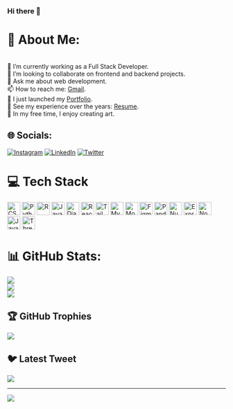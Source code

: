 ### Hi there 👋

<!--
**Lakkireddygarisai/Lakkireddygarisai** is a ✨ _special_ ✨ repository because its `README.md` (this file) appears on your GitHub profile.

Here are some ideas to get you started:

- 🔭 I’m currently working on ...
- 🌱 I’m currently learning ...
- 👯 I’m looking to collaborate on ...
- 🤔 I’m looking for help with ...
- 💬 Ask me about ...
- 📫 How to reach me: ...
- 😄 Pronouns: ...
- ⚡ Fun fact: ...
-->
# 💫 About Me:
<br>🔭 I’m currently working as a Full Stack Developer.<br>👯 I’m looking to collaborate on frontend and backend projects.<br>💬 Ask me about web development.<br>📫 How to reach me: [Gmail](mailto:sairamsairamvivek@gmail.com).<br>🔭 I just launched my [Portfolio](https://sairamlakkireddy.netlify.app/).<br>💼 See my experience over the years: [Resume](https://drive.google.com/drive/u/0/my-drive).<br>🎨 In my free time, I enjoy creating art.<br>


## 🌐 Socials:
[![Instagram](https://img.shields.io/badge/Instagram-%23E4405F.svg?logo=Instagram&logoColor=white)](https://instagram.com/https://www.instagram.com/sai_single1/) [![LinkedIn](https://img.shields.io/badge/LinkedIn-%230077B5.svg?logo=linkedin&logoColor=white)](https://linkedin.com/in/https://www.linkedin.com/in/sairam-lakkireddy/) [![Twitter](https://img.shields.io/badge/Twitter-%231DA1F2.svg?logo=Twitter&logoColor=white)](https://twitter.com/https://twitter.com/sairam12312) 

# 💻 Tech Stack
<img src="https://cdn.jsdelivr.net/gh/devicons/devicon/icons/css3/css3-original.svg" alt="CSS3" width="30" height="30">
<img src="https://cdn.jsdelivr.net/gh/devicons/devicon/icons/python/python-original.svg" alt="Python" width="30" height="30">
<img src="https://cdn.jsdelivr.net/gh/devicons/devicon/icons/r/r-original.svg" alt="R" width="30" height="30">
<img src="https://cdn.jsdelivr.net/gh/devicons/devicon/icons/javascript/javascript-original.svg" alt="JavaScript" width="30" height="30">
<img src="https://cdn.jsdelivr.net/gh/devicons/devicon/icons/django/django-line.svg" alt="Django" width="30" height="30">
<img src="https://cdn.jsdelivr.net/gh/devicons/devicon/icons/react/react-original.svg" alt="React" width="30" height="30">
<img src="https://cdn.jsdelivr.net/gh/devicons/devicon/icons/tailwindcss/tailwindcss-plain.svg" alt="TailwindCSS" width="30" height="30">
<img src="https://cdn.jsdelivr.net/gh/devicons/devicon/icons/mysql/mysql-original.svg" alt="MySQL" width="30" height="30">
<img src="https://cdn.jsdelivr.net/gh/devicons/devicon/icons/mongodb/mongodb-original.svg" alt="MongoDB" width="30" height="30">
<img src="https://cdn.jsdelivr.net/gh/simple-icons/simple-icons/icons/figma.svg" alt="Figma" width="30" height="30">
<img src="https://cdn.jsdelivr.net/gh/devicons/devicon/icons/pandas/pandas-original.svg" alt="Pandas" width="30" height="30">
<img src="https://cdn.jsdelivr.net/gh/devicons/devicon/icons/numpy/numpy-original.svg" alt="NumPy" width="30" height="30">
<img src="https://cdn.jsdelivr.net/gh/devicons/devicon/icons/express/express-original.svg" alt="Express.js" width="30" height="30">
<img src="https://cdn.jsdelivr.net/gh/devicons/devicon/icons/nodejs/nodejs-original.svg" alt="Node.js" width="30" height="30">
<img src="https://cdn.jsdelivr.net/gh/devicons/devicon/icons/java/java-original.svg" alt="Java" width="30" height="30">
<img src="https://cdn.jsdelivr.net/gh/simple-icons/simple-icons/icons/three-dot-js.svg" alt="Three.js" width="30" height="30">








# 📊 GitHub Stats:
![](https://github-readme-stats.vercel.app/api?username=Lakkireddygarisai&theme=default&hide_border=false&include_all_commits=true&count_private=true)<br/>
![](https://github-readme-streak-stats.herokuapp.com/?user=Lakkireddygarisai&theme=default&hide_border=false)<br/>
![](https://github-readme-stats.vercel.app/api/top-langs/?username=Lakkireddygarisai&theme=default&hide_border=false&include_all_commits=true&count_private=true&layout=compact)

## 🏆 GitHub Trophies
![](https://github-profile-trophy.vercel.app/?username=Lakkireddygarisai&theme=radical&no-frame=true&no-bg=false&margin-w=4)

## 🐦 Latest Tweet
[![](https://gtce.itsvg.in/api?username=https://twitter.com/sairam12312)](https://github.com/VishwaGauravIn/github-twitter-card-embed)

---
[![](https://visitcount.itsvg.in/api?id=Lakkireddygarisai&icon=0&color=0)](https://visitcount.itsvg.in)

<!-- Proudly created with GPRM ( https://gprm.itsvg.in ) -->

